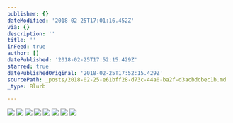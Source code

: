 ```yaml
---
publisher: {}
dateModified: '2018-02-25T17:01:16.452Z'
via: {}
description: ''
title: ''
inFeed: true
author: []
datePublished: '2018-02-25T17:52:15.429Z'
starred: true
datePublishedOriginal: '2018-02-25T17:52:15.429Z'
sourcePath: _posts/2018-02-25-e61bff28-d73c-44a0-ba2f-d3acbdcbec1b.md
_type: Blurb

---
```

![](https://the-grid-user-content.s3-us-west-2.amazonaws.com/1d5e17f7-a5e8-453e-9da3-acae6c227665.jpg)
![](https://the-grid-user-content.s3-us-west-2.amazonaws.com/9cecd673-3009-4424-903b-7a1c4276453c.jpg)
![](https://the-grid-user-content.s3-us-west-2.amazonaws.com/a60785a7-808e-4bdd-ba9e-bbff2c2c831e.jpg)
![](https://the-grid-user-content.s3-us-west-2.amazonaws.com/96161f97-41d6-46e3-ac9c-b0c67f1bc30e.jpg)
![](https://the-grid-user-content.s3-us-west-2.amazonaws.com/2ca1e040-c2f3-4056-bcc0-643fee74ccfc.jpg)
![](https://the-grid-user-content.s3-us-west-2.amazonaws.com/f2f8fbc0-e0f7-4582-a3ad-b4e39bd1556e.jpg)
![](https://the-grid-user-content.s3-us-west-2.amazonaws.com/fab93f9a-4211-49e2-b013-c06da315a73b.jpg)
![](https://the-grid-user-content.s3-us-west-2.amazonaws.com/424e9bd0-0f7d-47e8-8f63-7601f1b96594.jpg)
